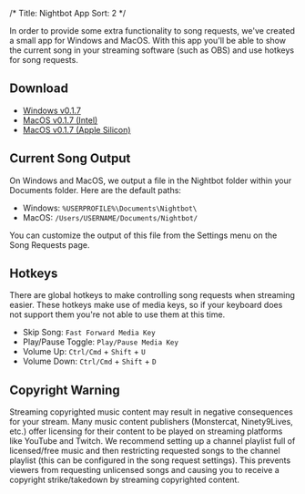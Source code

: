 /*
Title: Nightbot App
Sort: 2
*/

In order to provide some extra functionality to song requests, we've created a small app for Windows and MacOS. With this app you'll be able to show the current song in your streaming software (such as OBS) and use hotkeys for song requests.

## Download

* [Windows v0.1.7](https://nightbot.tv/dl/nightbot_v0.1.7_win.exe)
* [MacOS v0.1.7 (Intel)](https://nightbot.tv/dl/nightbot_v0.1.7_mac_x64.zip)
* [MacOS v0.1.7 (Apple Silicon)](https://nightbot.tv/dl/nightbot_v0.1.7_mac_arm64.zip)

## Current Song Output

On Windows and MacOS, we output a file in the Nightbot folder within your Documents folder. Here are the default paths:

* Windows: `%USERPROFILE%\Documents\Nightbot\`
* MacOS: `/Users/USERNAME/Documents/Nightbot/`

You can customize the output of this file from the Settings menu on the Song Requests page.

## Hotkeys

There are global hotkeys to make controlling song requests when streaming easier. These hotkeys make use of media keys, so if your keyboard does not support them you're not able to use them at this time.

* Skip Song: `Fast Forward Media Key`
* Play/Pause Toggle: `Play/Pause Media Key`
* Volume Up: `Ctrl/Cmd` + `Shift` + `U`
* Volume Down: `Ctrl/Cmd` + `Shift` + `D`

## Copyright Warning

Streaming copyrighted music content may result in negative consequences for your stream. Many music content publishers (Monstercat, Ninety9Lives, etc.) offer licensing for their content to be played on streaming platforms like YouTube and Twitch. We recommend setting up a channel playlist full of licensed/free music and then restricting requested songs to the channel playlist (this can be configured in the song request settings). This prevents viewers from requesting unlicensed songs and causing you to receive a copyright strike/takedown by streaming copyrighted content.
